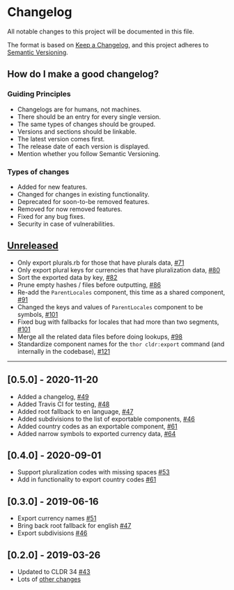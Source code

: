 # Changelog
All notable changes to this project will be documented in this file.

The format is based on [Keep a Changelog](https://keepachangelog.com/en/1.0.0/), and this project adheres to [Semantic Versioning](https://semver.org/spec/v2.0.0.html).

## How do I make a good changelog?
### Guiding Principles
- Changelogs are for humans, not machines.
- There should be an entry for every single version.
- The same types of changes should be grouped.
- Versions and sections should be linkable.
- The latest version comes first.
- The release date of each version is displayed.
- Mention whether you follow Semantic Versioning.

### Types of changes
- Added for new features.
- Changed for changes in existing functionality.
- Deprecated for soon-to-be removed features.
- Removed for now removed features.
- Fixed for any bug fixes.
- Security in case of vulnerabilities.

## [Unreleased]

- Only export plurals.rb for those that have plurals data, [#71](https://github.com/ruby-i18n/ruby-cldr/pull/71)
- Only export plural keys for currencies that have pluralization data, [#80](https://github.com/ruby-i18n/ruby-cldr/pull/80)
- Sort the exported data by key, [#82](https://github.com/ruby-i18n/ruby-cldr/pull/82)
- Prune empty hashes / files before outputting, [#86](https://github.com/ruby-i18n/ruby-cldr/pull/86)
- Re-add the `ParentLocales` component, this time as a shared component, [#91](https://github.com/ruby-i18n/ruby-cldr/pull/91)
- Changed the keys and values of `ParentLocales` component to be symbols, [#101](https://github.com/ruby-i18n/ruby-cldr/pull/101)
- Fixed bug with fallbacks for locales that had more than two segments, [#101](https://github.com/ruby-i18n/ruby-cldr/pull/101)
- Merge all the related data files before doing lookups, [#98](https://github.com/ruby-i18n/ruby-cldr/pull/98)
- Standardize component names for the `thor cldr:export` command (and internally in the codebase), [#121](https://github.com/ruby-i18n/ruby-cldr/pull/121)

---

## [0.5.0] - 2020-11-20

- Added a changelog, [#49](https://github.com/ruby-i18n/ruby-cldr/pull/49)
- Added Travis CI for testing, [#48](https://github.com/ruby-i18n/ruby-cldr/pull/48)
- Added root fallback to en language, [#47](https://github.com/ruby-i18n/ruby-cldr/pull/47)
- Added subdivisions to the list of exportable components, [#46](https://github.com/ruby-i18n/ruby-cldr/pull/46)
- Added country codes as an exportable component, [#61](https://github.com/ruby-i18n/ruby-cldr/pull/61)
- Added narrow symbols to exported currency data, [#64](https://github.com/ruby-i18n/ruby-cldr/pull/64)

## [0.4.0] - 2020-09-01

- Support pluralization codes with missing spaces [#53](https://github.com/ruby-i18n/ruby-cldr/pull/53)
- Add in functionality to export country codes [#61](https://github.com/ruby-i18n/ruby-cldr/pull/61)

## [0.3.0] - 2019-06-16

- Export currency names [#51](https://github.com/ruby-i18n/ruby-cldr/pull/51)
- Bring back root fallback for english [#47](https://github.com/ruby-i18n/ruby-cldr/pull/47)
- Export subdivisions [#46](https://github.com/ruby-i18n/ruby-cldr/pull/46)

## [0.2.0] - 2019-03-26

- Updated to CLDR 34 [#43](https://github.com/ruby-i18n/ruby-cldr/pull/43)
- Lots of [other changes](https://github.com/ruby-i18n/ruby-cldr/compare/v0.1.1...v0.2.0)

[Unreleased]: https://github.com/ruby-i18n/ruby-cldr/compare/v0.5.0...HEAD

